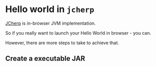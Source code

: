 # Hello world in `jcherp`

[JCherp](https://cheerpj.com/) is in-browser JVM implementation.

So if you really want to launch your Hello World in browser - you can.

However, there are more steps to take to achieve that.

## Create a executable JAR


